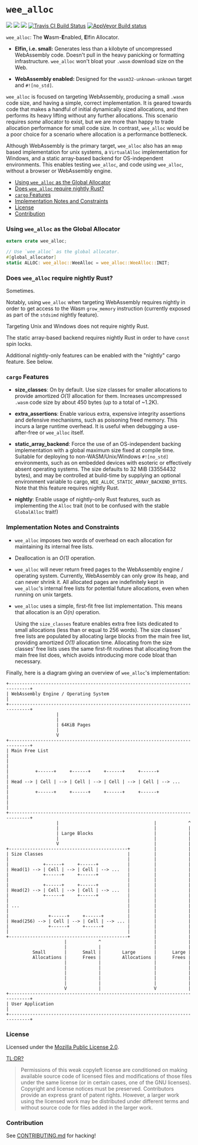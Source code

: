 # `wee_alloc`


[![](https://docs.rs/wee_alloc/badge.svg)](https://docs.rs/wee_alloc/)
[![](https://img.shields.io/crates/v/wee_alloc.svg)](https://crates.io/crates/wee_alloc)
[![](https://img.shields.io/crates/d/wee_alloc.svg)](https://crates.io/crates/wee_alloc)
[![Travis CI Build Status](https://travis-ci.org/rustwasm/wee_alloc.svg?branch=master)](https://travis-ci.org/rustwasm/wee_alloc)
[![AppVeyor Build status](https://ci.appveyor.com/api/projects/status/bqh8elm9wy0k5x2r/branch/master?svg=true)](https://ci.appveyor.com/project/rustwasm/wee-alloc/branch/master)

`wee_alloc`: The **W**asm-**E**nabled, **E**lfin Allocator.

- **Elfin, i.e. small:** Generates less than a kilobyte of uncompressed
  WebAssembly code. Doesn't pull in the heavy panicking or formatting
  infrastructure. `wee_alloc` won't bloat your `.wasm` download size on the Web.

- **WebAssembly enabled:** Designed for the `wasm32-unknown-unknown` target and
  `#![no_std]`.

`wee_alloc` is focused on targeting WebAssembly, producing a small `.wasm` code
size, and having a simple, correct implementation. It is geared towards code
that makes a handful of initial dynamically sized allocations, and then performs
its heavy lifting without any further allocations. This scenario requires *some*
allocator to exist, but we are more than happy to trade allocation performance
for small code size. In contrast, `wee_alloc` would be a poor choice for a
scenario where allocation is a performance bottleneck.

Although WebAssembly is the primary target, `wee_alloc` also has an `mmap` based
implementation for unix systems, a `VirtualAlloc` implementation for Windows,
and a static array-based backend for OS-independent environments. This enables
testing `wee_alloc`, and code using `wee_alloc`, without a browser or
WebAssembly engine.

- [Using `wee_alloc` as the Global Allocator](#using-wee_alloc-as-the-global-allocator)
- [Does `wee_alloc` require nightly Rust?](#does-wee_alloc-require-nightly-rust)
- [`cargo` Features](#cargo-features)
- [Implementation Notes and Constraints](#implementation-notes-and-constraints)
- [License](#license)
- [Contribution](#contribution)

### Using `wee_alloc` as the Global Allocator

```rust
extern crate wee_alloc;

// Use `wee_alloc` as the global allocator.
#[global_allocator]
static ALLOC: wee_alloc::WeeAlloc = wee_alloc::WeeAlloc::INIT;
```

### Does `wee_alloc` require nightly Rust?

Sometimes.

Notably, using `wee_alloc` when targeting WebAssembly requires nightly in order
to get access to the Wasm `grow_memory` instruction (currently exposed as part
of the `stdsimd` nightly feature).

Targeting Unix and Windows does not require nightly Rust.

The static array-based backend requires nightly Rust in order to have `const`
spin locks.

Additional nightly-only features can be enabled with the "nightly" cargo
feature. See below.

### `cargo` Features

- **size_classes**: On by default. Use size classes for smaller allocations to
  provide amortized *O(1)* allocation for them. Increases uncompressed `.wasm`
  code size by about 450 bytes (up to a total of ~1.2K).

- **extra_assertions**: Enable various extra, expensive integrity assertions and
  defensive mechanisms, such as poisoning freed memory. This incurs a large
  runtime overhead. It is useful when debugging a use-after-free or `wee_alloc`
  itself.

- **static_array_backend**: Force the use of an OS-independent backing
  implementation with a global maximum size fixed at compile time.  Suitable for
  deploying to non-WASM/Unix/Windows `#![no_std]` environments, such as on
  embedded devices with esoteric or effectively absent operating systems. The
  size defaults to 32 MiB (33554432 bytes), and may be controlled at build-time
  by supplying an optional environment variable to cargo,
  `WEE_ALLOC_STATIC_ARRAY_BACKEND_BYTES`. Note that this feature requires
  nightly Rust.

- **nightly**: Enable usage of nightly-only Rust features, such as implementing
  the `Alloc` trait (not to be confused with the stable `GlobalAlloc` trait!)

### Implementation Notes and Constraints

- `wee_alloc` imposes two words of overhead on each allocation for maintaining
  its internal free lists.

- Deallocation is an *O(1)* operation.

- `wee_alloc` will never return freed pages to the WebAssembly engine /
  operating system. Currently, WebAssembly can only grow its heap, and can never
  shrink it. All allocated pages are indefinitely kept in `wee_alloc`'s internal
  free lists for potential future allocations, even when running on unix
  targets.

- `wee_alloc` uses a simple, first-fit free list implementation. This means that
  allocation is an *O(n)* operation.

  Using the `size_classes` feature enables extra free lists dedicated to small
  allocations (less than or equal to 256 words). The size classes' free lists
  are populated by allocating large blocks from the main free list, providing
  amortized *O(1)* allocation time. Allocating from the size classes' free lists
  uses the same first-fit routines that allocating from the main free list does,
  which avoids introducing more code bloat than necessary.

Finally, here is a diagram giving an overview of `wee_alloc`'s implementation:

```
+------------------------------------------------------------------------------+
| WebAssembly Engine / Operating System                                        |
+------------------------------------------------------------------------------+
                   |
                   |
                   | 64KiB Pages
                   |
                   V
+------------------------------------------------------------------------------+
| Main Free List                                                               |
|                                                                              |
|          +------+     +------+     +------+     +------+                     |
| Head --> | Cell | --> | Cell | --> | Cell | --> | Cell | --> ...             |
|          +------+     +------+     +------+     +------+                     |
|                                                                              |
+------------------------------------------------------------------------------+
                   |                                    |            ^
                   |                                    |            |
                   | Large Blocks                       |            |
                   |                                    |            |
                   V                                    |            |
+---------------------------------------------+         |            |
| Size Classes                                |         |            |
|                                             |         |            |
|             +------+     +------+           |         |            |
| Head(1) --> | Cell | --> | Cell | --> ...   |         |            |
|             +------+     +------+           |         |            |
|                                             |         |            |
|             +------+     +------+           |         |            |
| Head(2) --> | Cell | --> | Cell | --> ...   |         |            |
|             +------+     +------+           |         |            |
|                                             |         |            |
| ...                                         |         |            |
|                                             |         |            |
|               +------+     +------+         |         |            |
| Head(256) --> | Cell | --> | Cell | --> ... |         |            |
|               +------+     +------+         |         |            |
|                                             |         |            |
+---------------------------------------------+         |            |
                      |            ^                    |            |
                      |            |                    |            |
          Small       |      Small |        Large       |      Large |
          Allocations |      Frees |        Allocations |      Frees |
                      |            |                    |            |
                      |            |                    |            |
                      |            |                    |            |
                      |            |                    |            |
                      |            |                    |            |
                      V            |                    V            |
+------------------------------------------------------------------------------+
| User Application                                                             |
+------------------------------------------------------------------------------+
```

### License

Licensed under the [Mozilla Public License 2.0](https://www.mozilla.org/en-US/MPL/2.0/).

[TL;DR?](https://choosealicense.com/licenses/mpl-2.0/)

> Permissions of this weak copyleft license are conditioned on making available
> source code of licensed files and modifications of those files under the same
> license (or in certain cases, one of the GNU licenses). Copyright and license
> notices must be preserved. Contributors provide an express grant of patent
> rights. However, a larger work using the licensed work may be distributed
> under different terms and without source code for files added in the larger
> work.

### Contribution

See
[CONTRIBUTING.md](https://github.com/rustwasm/wee_alloc/blob/master/CONTRIBUTING.md)
for hacking!

